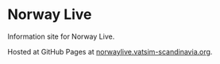 # Norway Live
Information site for Norway Live.

Hosted at GitHub Pages at [norwaylive.vatsim-scandinavia.org](https://norwaylive.vatsim-scandinavia.org).
